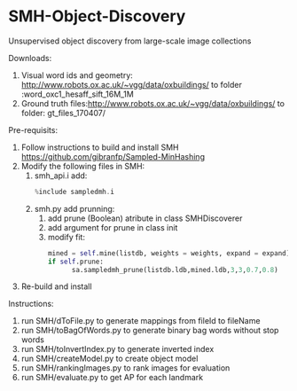 # SMH-Object-Discovery
Unsupervised object discovery from large-scale image collections

Downloads:
1. Visual word ids and geometry: http://www.robots.ox.ac.uk/~vgg/data/oxbuildings/ to folder :word_oxc1_hesaff_sift_16M_1M
2. Ground truth files:http://www.robots.ox.ac.uk/~vgg/data/oxbuildings/ to folder: gt_files_170407/

Pre-requisits:
1. Follow instructions to build and install SMH https://github.com/gibranfp/Sampled-MinHashing
2. Modify the following files in SMH:
      1. smh_api.i add:
            ```c
            %include sampledmh.i
            ```
      2. smh.py add prunning:
            1. add prune (Boolean) atribute in class SMHDiscoverer
            2. add argument for prune in class init
            3. modify fit:
                  ```python
                  mined = self.mine(listdb, weights = weights, expand = expand)
                  if self.prune:
                        sa.sampledmh_prune(listdb.ldb,mined.ldb,3,3,0.7,0.8)
                  ```
3. Re-build and install

Instructions:
1. run SMH/dToFile.py to generate mappings from fileId to fileName
2. run SMH/toBagOfWords.py to generate binary bag words without stop words
3. run SMH/toInvertIndex.py to generate inverted index
4. run SMH/createModel.py to create object model
5. run SMH/rankingImages.py to rank images for evaluation
5. run SMH/evaluate.py to get AP for each landmark
